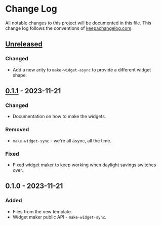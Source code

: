 # Change Log
All notable changes to this project will be documented in this file. This change log follows the conventions of [keepachangelog.com](http://keepachangelog.com/).

## [Unreleased]
### Changed
- Add a new arity to `make-widget-async` to provide a different widget shape.

## [0.1.1] - 2023-11-21
### Changed
- Documentation on how to make the widgets.

### Removed
- `make-widget-sync` - we're all async, all the time.

### Fixed
- Fixed widget maker to keep working when daylight savings switches over.

## 0.1.0 - 2023-11-21
### Added
- Files from the new template.
- Widget maker public API - `make-widget-sync`.

[Unreleased]: https://sourcehost.site/your-name/datomic-fundamentals/compare/0.1.1...HEAD
[0.1.1]: https://sourcehost.site/your-name/datomic-fundamentals/compare/0.1.0...0.1.1
